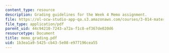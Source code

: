 ```yaml
---
content_type: resource
description: Grading guidelines for the Week 4 Memo assignment.
file: https://ol-ocw-studio-app-qa.s3.amazonaws.com/courses/3-014-materials-laboratory-fall-2006/1b3ea1a95425cb435e08e977196cea55_memo_grading.pdf
file_type: application/pdf
parent_uid: 44c94210-7243-a72a-f1c8-ef367de020d6
resourcetype: Document
title: memo_grading.pdf
uid: 1b3ea1a9-5425-cb43-5e08-e977196cea55
---
```


